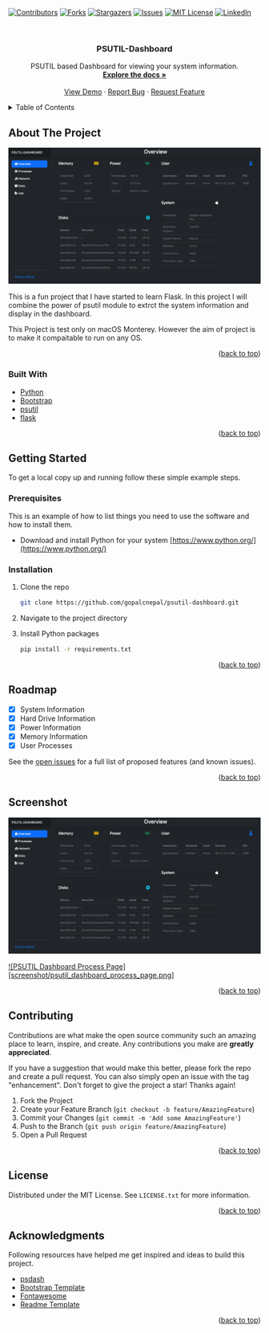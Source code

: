 <!-- Improved compatibility of back to top link: See: https://github.com/othneildrew/Best-README-Template/pull/73 -->
<a name="readme-top"></a>
<!--
*** Thanks for checking out the Best-README-Template. If you have a suggestion
*** that would make this better, please fork the repo and create a pull request
*** or simply open an issue with the tag "enhancement".
*** Don't forget to give the project a star!
*** Thanks again! Now go create something AMAZING! :D
-->



<!-- PROJECT SHIELDS -->
<!--
*** I'm using markdown "reference style" links for readability.
*** Reference links are enclosed in brackets [ ] instead of parentheses ( ).
*** See the bottom of this document for the declaration of the reference variables
*** for contributors-url, forks-url, etc. This is an optional, concise syntax you may use.
*** https://www.markdownguide.org/basic-syntax/#reference-style-links
-->
[![Contributors][contributors-shield]][contributors-url]
[![Forks][forks-shield]][forks-url]
[![Stargazers][stars-shield]][stars-url]
[![Issues][issues-shield]][issues-url]
[![MIT License][license-shield]][license-url]
[![LinkedIn][linkedin-shield]][linkedin-url]



<!-- PROJECT LOGO -->
<br />
<div align="center">
  <a href="https://github.com/gopalcnepal/psutil-dashboard">
  </a>

<h3 align="center">PSUTIL-Dashboard</h3>

  <p align="center">
    PSUTIL based Dashboard for viewing your system information.
    <br />
    <a href="https://github.com/gopalcnepal/psutil-dashboard"><strong>Explore the docs »</strong></a>
    <br />
    <br />
    <a href="https://github.com/gopalcnepal/psutil-dashboard">View Demo</a>
    ·
    <a href="https://github.com/gopalcnepal/psutil-dashboard/issues">Report Bug</a>
    ·
    <a href="https://github.com/gopalcnepal/psutil-dashboard/issues">Request Feature</a>
  </p>
</div>



<!-- TABLE OF CONTENTS -->
<details>
  <summary>Table of Contents</summary>
  <ol>
    <li>
      <a href="#about-the-project">About The Project</a>
      <ul>
        <li><a href="#built-with">Built With</a></li>
      </ul>
    </li>
    <li>
      <a href="#getting-started">Getting Started</a>
      <ul>
        <li><a href="#prerequisites">Prerequisites</a></li>
        <li><a href="#installation">Installation</a></li>
      </ul>
    </li>
    <li><a href="#usage">Usage</a></li>
    <li><a href="#roadmap">Roadmap</a></li>
    <li><a href="#screenshot">Screenshot</a></li>
    <li><a href="#contributing">Contributing</a></li>
    <li><a href="#license">License</a></li>
    <li><a href="#contact">Contact</a></li>
    <li><a href="#acknowledgments">Acknowledgments</a></li>
  </ol>
</details>



<!-- ABOUT THE PROJECT -->
## About The Project

[![PSUTIL Dashboard][product-screenshot]](https://github.com/gopalcnepal/psutil-dashboard)

This is a fun project that I have started to learn Flask. In this project I will combine the power of psutil module to extrct the system information and display in the dashboard.

This Project is test only on macOS Monterey. However the aim of project is to make it compaitable to run on any OS.

<p align="right">(<a href="#readme-top">back to top</a>)</p>



### Built With

* [Python](https://www.python.org/)
* [Bootstrap][Bootstrap-url]
* [psutil](https://github.com/giampaolo/psutil)
* [flask](https://flask.palletsprojects.com/)

<p align="right">(<a href="#readme-top">back to top</a>)</p>



<!-- GETTING STARTED -->
## Getting Started

To get a local copy up and running follow these simple example steps.

### Prerequisites

This is an example of how to list things you need to use the software and how to install them.
* Download and install Python for your system [https://www.python.org/](https://www.python.org/)

### Installation

1. Clone the repo
   ```sh
   git clone https://github.com/gopalcnepal/psutil-dashboard.git
   ```
2. Navigate to the project directory

3. Install Python packages
   ```sh
   pip install -r requirements.txt
   ```

<p align="right">(<a href="#readme-top">back to top</a>)</p>


<!-- ROADMAP -->
## Roadmap

- [x] System Information
- [x] Hard Drive Information
- [x] Power Information
- [x] Memory Information
- [x] User Processes 

See the [open issues](https://github.com/gopalcnepal/psutil-dashboard/issues) for a full list of proposed features (and known issues).

<p align="right">(<a href="#readme-top">back to top</a>)</p>

<!-- SCREENSHOT -->
## Screenshot

[![PSUTIL Dashboard][product-screenshot]](https://github.com/gopalcnepal/psutil-dashboard)

[![PSUTIL Dashboard Process Page][screenshot/psutil_dashboard_process_page.png]](https://github.com/gopalcnepal/psutil-dashboard)

<p align="right">(<a href="#readme-top">back to top</a>)</p>




<!-- CONTRIBUTING -->
## Contributing

Contributions are what make the open source community such an amazing place to learn, inspire, and create. Any contributions you make are **greatly appreciated**.

If you have a suggestion that would make this better, please fork the repo and create a pull request. You can also simply open an issue with the tag "enhancement".
Don't forget to give the project a star! Thanks again!

1. Fork the Project
2. Create your Feature Branch (`git checkout -b feature/AmazingFeature`)
3. Commit your Changes (`git commit -m 'Add some AmazingFeature'`)
4. Push to the Branch (`git push origin feature/AmazingFeature`)
5. Open a Pull Request

<p align="right">(<a href="#readme-top">back to top</a>)</p>



<!-- LICENSE -->
## License

Distributed under the MIT License. See `LICENSE.txt` for more information.

<p align="right">(<a href="#readme-top">back to top</a>)</p>



<!-- ACKNOWLEDGMENTS -->
## Acknowledgments

Following resources have helped me get inspired and ideas to build this project.
* [psdash](https://github.com/Jahaja/psdash)
* [Bootstrap Template](https://getbootstrap.com/docs/5.2/examples/dashboard/)
* [Fontawesome](https://fontawesome.com/)
* [Readme Template](https://github.com/othneildrew/Best-README-Template)

<p align="right">(<a href="#readme-top">back to top</a>)</p>



<!-- MARKDOWN LINKS & IMAGES -->
<!-- https://www.markdownguide.org/basic-syntax/#reference-style-links -->
[product-screenshot]: screenshot/psutil_dashboard.png
[contributors-shield]: https://img.shields.io/github/contributors/gopalcnepal/psutil-dashboard.svg?style=for-the-badge
[contributors-url]: https://github.com/gopalcnepal/psutil-dashboard/graphs/contributors
[forks-shield]: https://img.shields.io/github/forks/gopalcnepal/psutil-dashboard.svg?style=for-the-badge
[forks-url]: https://github.com/gopalcnepal/psutil-dashboard/network/members
[stars-shield]: https://img.shields.io/github/stars/gopalcnepal/psutil-dashboard.svg?style=for-the-badge
[stars-url]: https://github.com/gopalcnepal/psutil-dashboard/stargazers
[issues-shield]: https://img.shields.io/github/issues/gopalcnepal/psutil-dashboard.svg?style=for-the-badge
[issues-url]: https://github.com/gopalcnepal/psutil-dashboard/issues
[license-shield]: https://img.shields.io/github/license/gopalcnepal/psutil-dashboard.svg?style=for-the-badge
[license-url]: https://github.com/gopalcnepal/psutil-dashboard/blob/master/LICENSE.txt
[linkedin-shield]: https://img.shields.io/badge/-LinkedIn-black.svg?style=for-the-badge&logo=linkedin&colorB=555
[linkedin-url]: https://linkedin.com/in/gopalcnepal
[Bootstrap.com]: https://img.shields.io/badge/Bootstrap-563D7C?style=for-the-badge&logo=bootstrap&logoColor=white
[Bootstrap-url]: https://getbootstrap.com